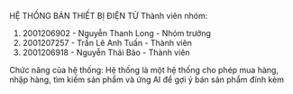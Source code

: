HỆ THỐNG BÁN THIẾT BỊ ĐIỆN TỬ 
Thành viên nhóm:
1. 2001206902 - Nguyễn Thanh Long - Nhóm trưởng
2. 2001207257 - Trần Lê Anh Tuấn - Thành viên
3. 2001206918 - Nguyễn Thái Bảo - Thành viên

Chức năng của hệ thống:
Hệ thống là một hệ thống cho phép mua hàng, nhập hàng, tìm kiếm sản phẩm và ứng AI để gợi ý bán sản phẩm đính kèm
